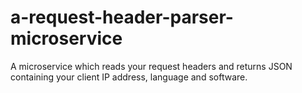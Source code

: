# a-request-header-parser-microservice

A microservice which reads your request headers and returns JSON containing your client IP address, language and software.